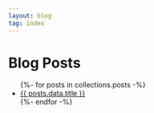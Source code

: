 ```yaml
---
layout: blog
tag: index
---
```


# Blog Posts

<ul>
{%- for posts in collections.posts -%}
  <li>
    <a href="{{ posts.data.url | url }}">{{ posts.data.title }}</a><br/>
    <sl-format-date month="long" day="numeric" year="numeric" date="{{ post.data.date }}"></sl-format-date>
  </li>
{%- endfor -%}
</ul>
